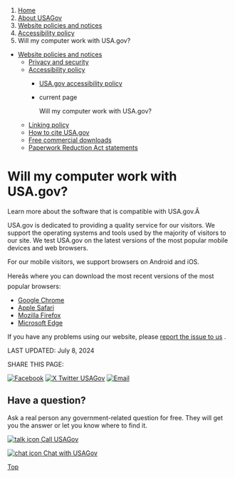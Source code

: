 1. [Home](/)
2. [About USAGov](/about)
3. [Website policies and notices](/website-policies-and-notices)
4. [Accessibility policy](/accessibility)
5. Will my computer work with USA.gov?

* [Website policies and notices](/website-policies-and-notices)
  + [Privacy and security](/privacy)
  + [Accessibility policy](/accessibility)
    - [USA.gov accessibility policy](/accessibility-policy)
    - current page

      Will my computer work with USA.gov?
  + [Linking policy](/linking-policy)
  + [How to cite USA.gov](/how-to-cite)
  + [Free commercial downloads](/free-commercial-downloads)
  + [Paperwork Reduction Act statements](/paperwork-reduction-act-statements)

Will my computer work with USA.gov?
===================================

Learn more about the software that is compatible with USA.gov.Â

USA.gov is dedicated to providing a quality service for our visitors. We support the operating systems and tools used by the majority of visitors to our site. We test USA.gov on the latest versions of the most popular mobile devices and web browsers.

For our mobile visitors, we support browsers on Android and iOS.

Hereâs where you can download the most recent versions of the most popular browsers:

* [Google Chrome](https://www.google.com/chrome/)
* [Apple Safari](https://www.apple.com/safari/)
* [Mozilla Firefox](https://www.mozilla.org/en-US/firefox/new/)
* [Microsoft Edge](https://www.microsoft.com/en-us/edge?exp=e533&form=MA13FJ)

If you have any problems using our website, please
[report the issue to us](/site-issue-report-form)
.

LAST UPDATED:
July 8, 2024

SHARE THIS PAGE:

[![Facebook](/themes/custom/usagov/images/social-media-icons/Facebook_Icon.svg)](https://www.facebook.com/sharer/sharer.php?u=https://www.usa.gov/will-your-computer-work&v=3)
[![X Twitter USAGov](/themes/custom/usagov/images/social-media-icons/X_Twitter_Icon.svg?version=2)](https://twitter.com/intent/tweet?source=webclient&text=https://www.usa.gov/will-your-computer-work)
[![Email](/themes/custom/usagov/images/social-media-icons/Email_Icon.svg?version=2)](mailto:?subject=https://www.usa.gov/will-your-computer-work)

Have a question?
----------------

Ask a real person any government-related question for free. They will get you the answer or let you know where to find it.

[![talk icon](/themes/custom/usagov/images/ICONS_talk.png)
Call USAGov](/phone)

[![chat icon](/themes/custom/usagov/images/ICONS_chat.png)
Chat with USAGov](/chat)

[Top](#main-content)